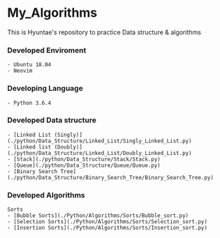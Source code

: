 # My_Algorithms
This is Hyuntae's repository to practice Data structure & algorithms

### Developed Enviroment
    - Ubuntu 18.04
    - Neovim


### Developing Language
    - Python 3.6.4


### Developed Data structure
    - [Linked List (Singly)](./python/Data_Structure/Linked_List/Singly_Linked_List.py)
    - [Linked list (Doubly)](./python/Data_Structure/Linked_List/Doubly_Linked_List.py)
    - [Stack](./python/Data_Structure/Stack/Stack.py)
    - [Queue](./python/Data_Structure/Queue/Queue.py)
    - [Binary Search Tree](./python/Data_Structure/Binary_Search_Tree/Binary_Search_Tree.py)



### Developed Algorithms
    Sorts
    - [Bubble Sorts](./Python/Algorithms/Sorts/Bubble_sort.py)
    - [Selection Sorts](./Python/Algorithms/Sorts/Selection_sort.py)
    - [Insertion Sorts](./Python/Algorithms/Sorts/Insertion_sort.py)
